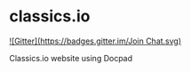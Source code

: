 # classics.io
[![Gitter](https://badges.gitter.im/Join Chat.svg)](https://gitter.im/jeffmcneill/classics.io?utm_source=badge&utm_medium=badge&utm_campaign=pr-badge&utm_content=badge)


Classics.io website using Docpad

